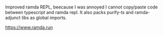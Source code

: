 ###

Improved ramda REPL, beecause I was annoyed I cannot copy/paste code between typescript and ramda repl. 
It also packs purify-ts and ramda-adjunct libs as global imports.

https://www.ramda.run
